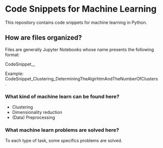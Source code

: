 # Code Snippets for Machine Learning

This repository contains code snippets for machine learning in Python.

## How are files organized?

Files are generally Jupyter Notebooks whose name presents the following format:

CodeSnippet_<problem type>_<problem solved>

Example: CodeSnippet_Clustering_DeterminingTheAlgirhtmAndTheNumberOfClusters.

### What kind of machine learn can be found here?

* Clustering
* Dimensionality reduction
* (Data) Preprocessing

### What machine learn problems are solved here?

To each type of task, some specifics problems are solved.